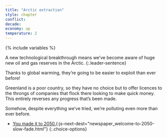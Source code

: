 ```yaml
---
title: "Arctic extraction"
style: chapter
conflict: 
decade: 
economy: up
temperature: 2
---
```


{% include variables %}

A new technological breakthrough means we’ve become aware of huge new oil and gas reserves in the Arctic.
{:.leader-sentence}

Thanks to global warming, they’re going to be easier to exploit than ever before!

Greenland is a poor country, so they have no choice but to offer licences to the throngs of companies that flock there looking to make quick money. This entirely reverses any progress that’s been made.

Somehow, despite everything we’ve tried, we’re polluting even more than ever before.

- [You made it to 2050.](part-page_2050.html){:js-next-dest="newspaper_welcome-to-2050-slow-fade.html"}
{:.choice-options}

